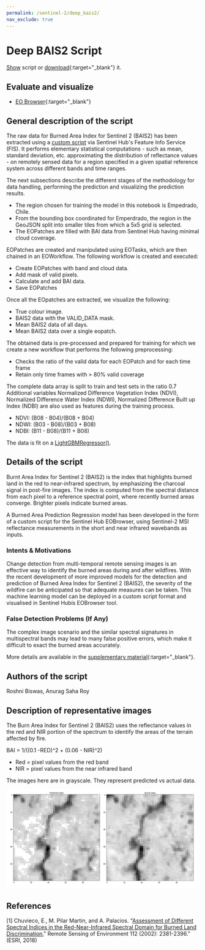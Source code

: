 ```yaml
---
permalink: /sentinel-2/deep_bais2/
nav_exclude: true
---
```


# Deep BAIS2 Script

<a href="#" id='togglescript'>Show</a> script or [download](script.js){:target="_blank"} it.
<div id='script_view' style="display:none">
{% highlight javascript %}
{% include_relative script.js %}
{% endhighlight %}
</div>

## Evaluate and visualize   
 - [EO Browser](https://apps.sentinel-hub.com/eo-browser/?zoom=9&lat=50.76339&lng=3.01712&themeId=DEFAULT-THEME&datasetId=S2L2A&fromTime=2020-02-25T00%3A00%3A00.000Z&toTime=2020-02-25T23%3A59%3A59.999Z&visualizationUrl=https%3A%2F%2Fservices.sentinel-hub.com%2Fogc%2Fwms%2Fbd86bcc0-f318-402b-a145-015f85b9427e&evalscripturl=https%3A%2F%2Fraw.githubusercontent.com%2Froshni-b%2Feolearn-scripts%2Fmain%2FBAI_LGBMr_eval.js#custom-script){:target="_blank"} 


## General description of the script

The raw data for Burned Area Index for Sentinel 2 (BAIS2) has been extracted using a [custom script](https://custom-scripts.sentinel-hub.com/sentinel-2/bais2/) via Sentinel Hub's Feature Info Service (FIS). It performs elementary statistical computations - such as mean, standard deviation, etc. approximating the distribution of reflectance values - on remotely sensed data for a region specified in a given spatial reference system across different bands and time ranges. 

The next subsections describe the different stages of the methodology for data handling, performing the prediction and visualizing the prediction results.

- The region chosen for training the model in this notebook is Empedrado, Chile.
- From the bounding box coordinated for Emperdrado, the region in the GeoJSON split into smaller tiles from which a 5x5 grid is selected.
- The EOPatches are filled with BAI data from Sentinel Hub having minimal cloud coverage.

EOPatches are created and manipulated using EOTasks, which are then chained in an EOWorkflow. The following workflow is created and executed:

- Create EOPatches with band and cloud data.
- Add mask of valid pixels.
- Calculate and add BAI data.
- Save EOPatches

Once all the EOpatches are extracted, we visualize the following:

- True colour image.
- BAIS2 data with the VALID_DATA mask.
- Mean BAIS2 data of all days.
- Mean BAIS2 data over a single eopatch.

The obtained data is pre-processed and prepared for training for which we create a new workflow that performs the following preprocessing:

- Checks the ratio of the valid data for each EOPatch and for each time frame
- Retain only time frames with > 80% valid coverage


The complete data array is split to train and test sets in the ratio 0.7 Additional variables Normalized Difference Vegetation Index (NDVI), Normalized Difference Water Index  (NDWI), Normalized Difference Built up Index (NDBI) are also used as features during the training process.

- NDVI: (B08 - B04)/(B08 + B04)
- NDWI: (B03 - B08)/(B03 + B08)
- NDBI: (B11 - B08)/(B11 + B08)

The data is fit on a [LightGBMRegressor()](https://lightgbm.readthedocs.io/en/latest/pythonapi/lightgbm.LGBMRegressor.html).

## Details of the script

Burnt Area Index for Sentinel 2 (BAIS2) is the index that highlights burned land in the red to near-infrared spectrum, by emphasizing the charcoal signal in post-fire images. The index is computed from the spectral distance from each pixel to a reference spectral point, where recently burned areas converge. Brighter pixels indicate burned areas.

A Burned Area Prediction Regression model has been developed in the form of a custom script for the Sentinel Hub EOBrowser, using Sentinel-2 MSI reflectance measurements in the short and near infrared wavebands as inputs.

### Intents & Motivations

Change detection from multi-temporal remote sensing images is an effective way to identify the burned areas during and after wildfires. With the recent development of more improved models for the detection and prediction of Burned Area Index for Sentinel 2 (BAIS2), the severity of the wildfire can be anticipated so that adequate measures can be taken. This machine learning model can be deployed in a custom script format and visualised in Sentinel Hubís EOBrowser tool.

### False Detection Problems (If Any)

The complex image scenario and the similar spectral signatures in multispectral bands may lead to many false positive errors, which make it difficult to exact the burned areas accurately.

More details are available in the [supplementary material](supplementary_material.pdf){:target="_blank"}.

## Authors of the script

Roshni Biswas, Anurag Saha Roy

## Description of representative images

The Burn Area Index for Sentinel 2 (BAIS2) uses the reflectance values in the red and NIR portion of the spectrum to identify the areas of the terrain affected by fire.

BAI = 1/((0.1 -RED)^2 + (0.06 - NIR)^2)

- Red = pixel values from the red band
- NIR = pixel values from the near infrared band

The images here are in grayscale. They represent predicted vs actual data.

![Deep BAIS2 script result](fig/deepbais2_result.png)

## References

[1] Chuvieco, E., M. Pilar Martin, and A. Palacios. "[Assessment of Different Spectral Indices in the Red-Near-Infrared Spectral Domain for Burned Land Discrimination.](https://www.tandfonline.com/doi/abs/10.1080/01431160210153129)" Remote Sensing of Environment 112 (2002): 2381-2396." (ESRI, 2018)
